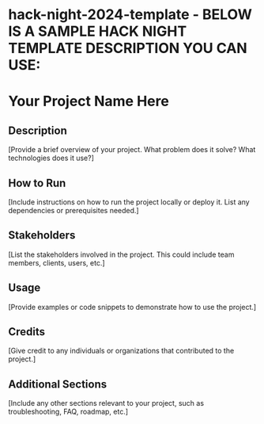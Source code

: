 # hack-night-2024-template - BELOW IS A SAMPLE HACK NIGHT TEMPLATE DESCRIPTION YOU CAN USE:
# Your Project Name Here

## Description
[Provide a brief overview of your project. What problem does it solve? What technologies does it use?]

## How to Run
[Include instructions on how to run the project locally or deploy it. List any dependencies or prerequisites needed.]

## Stakeholders
[List the stakeholders involved in the project. This could include team members, clients, users, etc.]

## Usage
[Provide examples or code snippets to demonstrate how to use the project.]

## Credits
[Give credit to any individuals or organizations that contributed to the project.]

## Additional Sections
[Include any other sections relevant to your project, such as troubleshooting, FAQ, roadmap, etc.]
